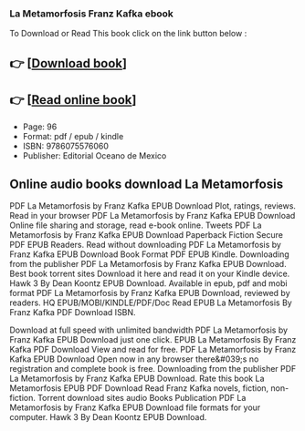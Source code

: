 ### La Metamorfosis Franz Kafka ebook

To Download or Read This book click on the link button below :

## 👉  [**[Download book](http://get-pdfs.com/download.php?group=book&from=github.com&id=720887&lnk=1081 "Download book")**]

## 👉  [**[Read online book](http://get-pdfs.com/download.php?group=book&from=github.com&id=720887&lnk=1081 "Read online book")**]


* Page: 96
* Format: pdf / epub / kindle
* ISBN: 9786075576060
* Publisher: Editorial Oceano de Mexico



## Online audio books download La Metamorfosis


PDF La Metamorfosis by Franz Kafka EPUB Download Plot, ratings, reviews. Read in your browser PDF La Metamorfosis by Franz Kafka EPUB Download Online file sharing and storage, read e-book online. Tweets PDF La Metamorfosis by Franz Kafka EPUB Download Paperback Fiction Secure PDF EPUB Readers. Read without downloading PDF La Metamorfosis by Franz Kafka EPUB Download Book Format PDF EPUB Kindle. Downloading from the publisher PDF La Metamorfosis by Franz Kafka EPUB Download. Best book torrent sites Download it here and read it on your Kindle device. Hawk 3 By Dean Koontz EPUB Download. Available in epub, pdf and mobi format PDF La Metamorfosis by Franz Kafka EPUB Download, reviewed by readers. HQ EPUB/MOBI/KINDLE/PDF/Doc Read EPUB La Metamorfosis By Franz Kafka PDF Download ISBN.

Download at full speed with unlimited bandwidth PDF La Metamorfosis by Franz Kafka EPUB Download just one click. EPUB La Metamorfosis By Franz Kafka PDF Download View and read for free. PDF La Metamorfosis by Franz Kafka EPUB Download Open now in any browser there&amp;#039;s no registration and complete book is free. Downloading from the publisher PDF La Metamorfosis by Franz Kafka EPUB Download. Rate this book La Metamorfosis EPUB PDF Download Read Franz Kafka novels, fiction, non-fiction. Torrent download sites audio Books Publication PDF La Metamorfosis by Franz Kafka EPUB Download file formats for your computer. Hawk 3 By Dean Koontz EPUB Download.





